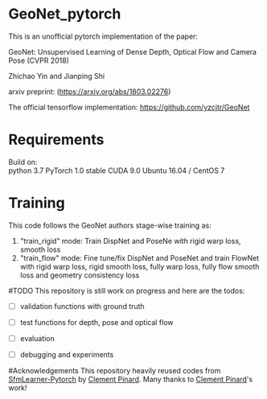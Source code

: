 # GeoNet_pytorch
This is an unofficial pytorch implementation of the paper:

GeoNet: Unsupervised Learning of Dense Depth, Optical Flow and Camera Pose (CVPR 2018)

Zhichao Yin and Jianping Shi

arxiv preprint: (https://arxiv.org/abs/1803.02276)

The official tensorflow implementation: https://github.com/yzcjtr/GeoNet

# Requirements
Build on:   
python 3.7
PyTorch 1.0 stable
CUDA 9.0
Ubuntu 16.04 / CentOS 7

# Training
This code follows the GeoNet authors stage-wise training as:
1. "train_rigid" mode: Train DispNet and PoseNe with rigid warp loss, smooth loss
2. "train_flow" mode: Fine tune/fix DispNet and PoseNet and train FlowNet with rigid warp loss, rigid smooth loss, fully warp loss, fully flow smooth loss and geometry consistency loss

#TODO
This repository is still work on progress and here are the todos:
- [ ] validation functions with ground truth
- [ ] test functions for depth, pose and optical flow
- [ ] evaluation 
- [ ] debugging and experiments


#Acknowledgements
This repository heavily reused codes from [SfmLearner-Pytorch](https://github.com/ClementPinard/SfmLearner-Pytorch)  by [Clement Pinard](https://github.com/ClementPinard). Many thanks to  [Clement Pinard](https://github.com/ClementPinard)'s work!

